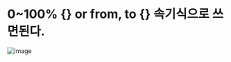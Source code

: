 # 0~100% {} or from, to {} 속기식으로 쓰면된다.

![image](https://user-images.githubusercontent.com/85022962/134600748-8b36e8b5-a1ea-423f-81ea-0cc9a995f408.png)
